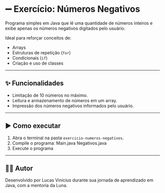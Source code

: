 # ➖ Exercício: Números Negativos

Programa simples em Java que lê uma quantidade de números inteiros e exibe apenas os números negativos digitados pelo usuário.

Ideal para reforçar conceitos de:
- Arrays
- Estruturas de repetição (`for`)
- Condicionais (`if`)
- Criação e uso de classes

---

## ✨ Funcionalidades

- Limitação de 10 números no máximo.
- Leitura e armazenamento de números em um array.
- Impressão dos números negativos informados pelo usuário.

---

## ▶️ Como executar

1. Abra o terminal na pasta `exercicio-numeros-negativos`.
2. Compile o programa:
Main.java Negativos.java
3. Execute o programa

---

## 👨‍💻 Autor

Desenvolvido por Lucas Vinícius durante sua jornada de aprendizado em Java, com a mentoria da Luna.

